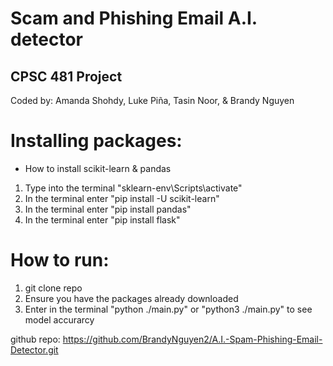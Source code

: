 # Scam and Phishing Email A.I. detector
## CPSC 481 Project
Coded by: Amanda Shohdy, Luke Piña, Tasin Noor, & Brandy Nguyen

# Installing packages:
- How to install scikit-learn & pandas
1. Type into the terminal "sklearn-env\Scripts\activate"
2. In the terminal enter "pip install -U scikit-learn"
3. In the terminal enter "pip install pandas"
4. In the terminal enter "pip install flask"

# How to run:
1. git clone repo
2. Ensure you have the packages already downloaded
3. Enter in the terminal "python ./main.py" or "python3 ./main.py" to see model accurarcy

github repo: https://github.com/BrandyNguyen2/A.I.-Spam-Phishing-Email-Detector.git
